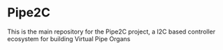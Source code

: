 # Pipe2C
This is the main repository for the Pipe2C project, a I2C based controller ecosystem for building Virtual Pipe Organs
